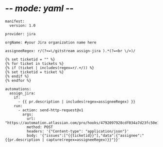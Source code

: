 # -*- mode: yaml -*-

    manifest:
      version: 1.0

    provider: jira

    orgName: #your Jira organization name here

    assigneeRegex: r/(?<=\/gitstream assign-jira ).*(?=<br \/>)/

    {% set ticketid = "" %}
    {% for ticket in tickets %}
    {% if (ticket | includes(regex=r/.+/)) %}
    {% set ticketid = ticket %}
    {% endif %}
    {% endfor %}

    automations:
      assign_jira:
        if:
          - {{ pr.description | includes(regex=assigneeRegex) }}
        run:
          - action: send-http-request@v1
            args:
              url: "https://automation.atlassian.com/pro/hooks/4792097928cdf034a7d23fc50e198068ba19fb41"
              method: POST
              headers: '{"Content-type": "application/json"}'
              body: '{"issues":["{{ticketid}}"],"data":{"assignee":"{{pr.description | capture(regex=assigneeRegex)}}"}}'
